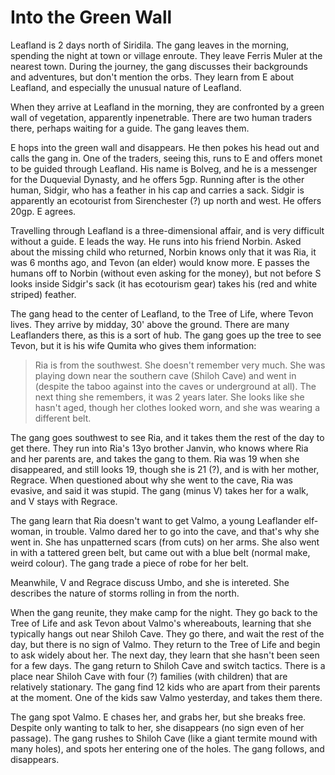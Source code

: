 # Into the Green Wall

Leafland is 2 days north of Siridila.
The gang leaves in the morning, spending the night at town or village enroute. 
They leave Ferris Muler at the nearest town.
During the journey, the gang discusses their backgrounds and adventures, but don't mention the orbs.
They learn from E about Leafland, and especially the unusual nature of Leafland.

When they arrive at Leafland in the morning, they are confronted by a green wall of vegetation, 
apparently inpenetrable.
There are two human traders there,
perhaps waiting for a guide.
The gang leaves them.

E hops into the green wall and disappears.
He then pokes his head out and calls the gang in.
One of the traders, seeing this, runs to E and offers monet to be guided through Leafland.
His name is Bolveg, and he is a messenger for the Duquevial Dynasty, and he offers 5gp.
Running after is the other human, Sidgir, who has a feather in his cap and carries a sack.
Sidgir is apparently an ecotourist from Sirenchester (?) up north and west.
He offers 20gp.
E agrees.

Travelling through Leafland is a three-dimensional affair, and is very difficult without a guide.
E leads the way.
He runs into his friend Norbin. 
Asked about the missing child who returned, Norbin knows only that it was Ria, it was 6 months ago, 
and Tevon (an elder) would know more.
E passes the humans off to Norbin (without even asking for the money),
but not before S looks inside Sidgir's sack (it has ecotourism gear)
takes his (red and white striped) feather.

The gang head to the center of Leafland, to the Tree of Life, where Tevon lives.
They arrive by midday, 30' above the ground.
There are many Leaflanders there, as this is a sort of hub.
The gang goes up the tree to see Tevon,
but it is his wife Qumita who gives them information:
> Ria is from the southwest.
> She doesn't remember very much.
> She was playing down near the southern cave (Shiloh Cave)
> and went in (despite the taboo against into the caves or underground at all).
> The next thing she remembers, it was 2 years later.
> She looks like she hasn't aged, though her clothes looked worn, and she was wearing a different belt.

The gang goes southwest to see Ria, and it takes them the rest of the day to get there.
They run into Ria's 13yo brother Janvin, who knows where Ria and her parents are, and takes the gang to them.
Ria was 19 when she disappeared, and still looks 19, though she is 21 (?),
and is with her mother, Regrace.
When questioned about why she went to the cave, Ria was evasive, and said it was stupid.
The gang (minus V) takes her for a walk, and V stays with Regrace.

The gang learn that Ria doesn't want to get Valmo, a young Leaflander elf-woman, in trouble.
Valmo dared her to go into the cave, and that's why she went in.
She has unpatterned scars (from cuts) on her arms.
She also went in with a tattered green belt, but came out with a blue belt (normal make, weird colour).
The gang trade a piece of robe for her belt.

Meanwhile, V and Regrace discuss Umbo, and she is intereted.
She describes the nature of storms rolling in from the north.

When the gang reunite, they make camp for the night.
They go back to the Tree of Life and ask Tevon about Valmo's whereabouts,
learning that she typically hangs out near Shiloh Cave.
They go there, and wait the rest of the day, but there is no sign of Valmo.
They return to the Tree of Life and begin to ask widely about her.
The next day, they learn that she hasn't been seen for a few days.
The gang return to Shiloh Cave and switch tactics.
There is a place near Shiloh Cave with four (?) families (with children) that are relatively stationary.
The gang find 12 kids who are apart from their parents at the moment.
One of the kids saw Valmo yesterday, and takes them there.

The gang spot Valmo.
E chases her, and grabs her, but she breaks free.
Despite only wanting to talk to her, 
she disappears (no sign even of her passage).
The gang rushes to Shiloh Cave (like a giant termite mound with many holes), and spots her entering one of the holes.
The gang follows, and disappears.
